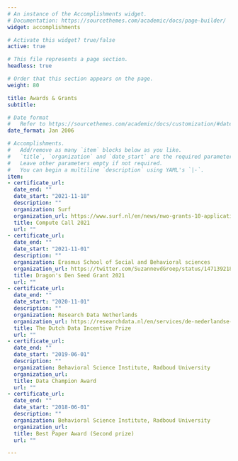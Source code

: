 ```yaml
---
# An instance of the Accomplishments widget.
# Documentation: https://sourcethemes.com/academic/docs/page-builder/
widget: accomplishments

# Activate this widget? true/false
active: true

# This file represents a page section.
headless: true

# Order that this section appears on the page.
weight: 80

title: Awards & Grants
subtitle:

# Date format
#   Refer to https://sourcethemes.com/academic/docs/customization/#date-format
date_format: Jan 2006

# Accomplishments.
#   Add/remove as many `item` blocks below as you like.
#   `title`, `organization` and `date_start` are the required parameters.
#   Leave other parameters empty if not required.
#   You can begin a multiline `description` using YAML's `|-`.
item:
- certificate_url: 
  date_end: ""
  date_start: "2021-11-18"
  description: ""
  organization: Surf 
  organization_url: https://www.surf.nl/en/news/nwo-grants-10-applications-for-computing-time-on-national-computer-facilities
  title: Compute Call 2021
  url: ""
- certificate_url: 
  date_end: ""
  date_start: "2021-11-01"
  description: ""
  organization: Erasmus School of Social and Behavioral sciences 
  organization_url: https://twitter.com/SuzannevdGroep/status/1471392189808795649
  title: Dragon's Den Seed Grant 2021
  url: ""
- certificate_url: 
  date_end: ""
  date_start: "2020-11-01"
  description: ""
  organization: Research Data Netherlands
  organization_url: https://researchdata.nl/en/services/de-nederlandse-dataprijs/
  title: The Dutch Data Incentive Prize
  url: ""
- certificate_url: 
  date_end: ""
  date_start: "2019-06-01"
  description: ""
  organization: Behavioral Science Institute, Radboud University
  organization_url:
  title: Data Champion Award 
  url: ""
- certificate_url: 
  date_end: ""
  date_start: "2018-06-01"
  description: ""
  organization: Behavioral Science Institute, Radboud University
  organization_url:
  title: Best Paper Award (Second prize)
  url: ""

---
```


